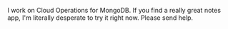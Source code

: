 I work on Cloud Operations for MongoDB. If you find a really great notes app, I'm literally desperate to try it right now. Please send help.
